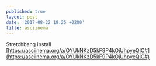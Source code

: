 ```yaml
---
published: true
layout: post
date: '2017-08-22 18:25 +0200'
title: asciinema
---
```

Stretchbang install  
[https://asciinema.org/a/OYUkNKzD5kF9P4kOjUhpyeQIC#](https://asciinema.org/a/OYUkNKzD5kF9P4kOjUhpyeQIC#)
